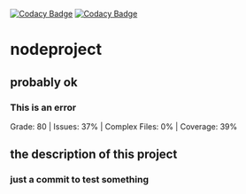 [![Codacy Badge](https://app.codacy.com/project/badge/Grade/96cb9d836b6e40d0a5a4d20b294cc0d1)](https://www.codacy.com/gh/codacy-acme/nodeproject/dashboard?utm_source=github.com&amp;utm_medium=referral&amp;utm_content=codacy-acme/nodeproject&amp;utm_campaign=Badge_Grade)
[![Codacy Badge](https://app.codacy.com/project/badge/Coverage/96cb9d836b6e40d0a5a4d20b294cc0d1)](https://www.codacy.com/gh/codacy-acme/nodeproject/dashboard?utm_source=github.com&utm_medium=referral&utm_content=codacy-acme/nodeproject&utm_campaign=Badge_Coverage)
# nodeproject
## probably ok
### This is an error


<!-- codacy-status --> 
  Grade: 80 |  Issues: 37% |  Complex Files: 0% |  Coverage: 39%
 <!-- /codacy-status -->

## the description of this project

### just a commit to test something
